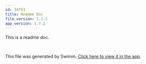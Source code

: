 ```yaml
---
id: 34f53
title: Readme Doc
file_version: 1.1.2
app_version: 1.7.2
---
```


This is a readme doc.

<br/>

This file was generated by Swimm. [Click here to view it in the app](https://app.swimm.io/repos/Z2l0aHViJTNBJTNBZDI3NiUzQSUzQWlncmVlcjJ3Z3U=/docs/34f53).

